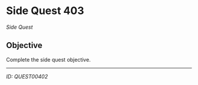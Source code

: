 # Side Quest 403

*Side Quest*

## Objective
Complete the side quest objective.

---
*ID: QUEST00402*